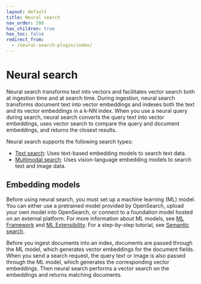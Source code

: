 ```yaml
---
layout: default
title: Neural search
nav_order: 200
has_children: true
has_toc: false
redirect_from: 
  - /neural-search-plugin/index/
---
```


# Neural search

Neural search transforms text into vectors and facilitates vector search both at ingestion time and at search time. During ingestion, neural search transforms document text into vector embeddings and indexes both the text and its vector embeddings in a k-NN index. When you use a neural query during search, neural search converts the query text into vector embeddings, uses vector search to compare the query and document embeddings, and returns the closest results.

Neural search supports the following search types:

- [Text search]({{site.url}}{{site.baseurl}}/search-plugins/neural-text-search/): Uses text-based embedding models to search text data. 
- [Multimodal search]({{site.url}}{{site.baseurl}}/search-plugins/neural-multimodal-search/): Uses vision-language embedding models to search text and image data. 

## Embedding models

Before using neural search, you must set up a machine learning (ML) model. You can either use a pretrained model provided by OpenSearch, upload your own model into OpenSearch, or connect to a foundation model hosted on an external platform. For more information about ML models, see [ML Framework]({{site.url}}{{site.baseurl}}/ml-commons-plugin/ml-framework/) and [ML Extensibility]({{site.url}}{{site.baseurl}}/ml-commons-plugin/extensibility/index/). For a step-by-step tutorial, see [Semantic search]({{site.url}}{{site.baseurl}}/ml-commons-plugin/semantic-search/).

Before you ingest documents into an index, documents are passed through the ML model, which generates vector embeddings for the document fields. When you send a search request, the query text or image is also passed through the ML model, which generates the corresponding vector embeddings. Then neural search performs a vector search on the embeddings and returns matching documents.